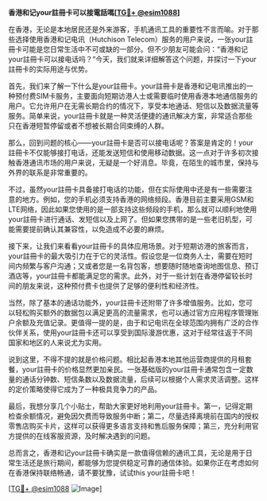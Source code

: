 **香港和记your註冊卡可以接電話嗎[[TG💪+ @esim1088](https://t.me/s/esim1088)]**

在香港，无论是本地居民还是外来游客，手机通讯工具的重要性不言而喻。对于那些选择使用香港和记电讯（Hutchison Telecom）服务的用户来说，一张your註冊卡可能是您日常生活中不可或缺的一部分。但不少朋友可能会问：“香港和记your註冊卡可以接电话吗？”今天，我们就来详细解答这个问题，并探讨一下your註冊卡的实际用途与优势。

首先，我们来了解一下什么是your註冊卡。your註冊卡是香港和记电讯推出的一种预付费SIM卡服务，主要面向短期访港人士或需要临时使用香港本地通信服务的用户。它允许用户在无需长期合约的情况下，享受本地通话、短信以及数据流量等服务。简单来说，your註冊卡就是一种灵活便捷的通讯解决方案，非常适合那些只在香港短暂停留或者不想被长期合同束缚的人群。

那么，回到问题的核心——your註冊卡是否可以接电话呢？答案是肯定的！your註冊卡不仅能够接打电话，还能发送短信和使用移动数据。这一点对于许多初次接触香港通讯市场的用户来说，无疑是一个好消息。毕竟，在陌生的城市里，保持与外界的联系是非常重要的。

不过，虽然your註冊卡具备接打电话的功能，但在实际使用中还是有一些需要注意的地方。例如，您的手机必须支持香港的网络频段。香港目前主要采用GSM和LTE网络，因此如果您使用的是一部支持这些频段的手机，那么就可以顺利地使用your註冊卡进行通话、发短信以及上网了。但如果您携带的是一些老旧机型，可能需要提前确认其兼容性，以免造成不必要的麻烦。

接下来，让我们来看看your註冊卡的具体应用场景。对于短期访港的旅客而言，your註冊卡的最大吸引力在于它的灵活性。假设您是一位商务人士，需要在短时间内频繁与客户沟通；又或者您是一名背包客，想要随时随地查询地图信息、预订酒店等，your註冊卡都能满足您的需求。此外，对于一些计划在香港停留较长时间的朋友来说，这种预付费卡也提供了足够的便利性和经济性。

当然，除了基本的通话功能外，your註冊卡还附带了许多增值服务。比如，您可以轻松购买额外的数据包以满足更高的流量需求，也可以通过官方应用程序管理账户余额及充值记录。更值得一提的是，由于和记电讯在全球范围内拥有广泛的合作伙伴关系，使用your註冊卡还可以享受到国际漫游优惠，这对于经常往返于不同国家和地区的人来说尤为实用。

说到这里，不得不提的就是价格问题。相比起香港本地其他运营商提供的月租套餐，your註冊卡的价格显然更加亲民。一张基础版的your註冊卡通常包含一定数量的通话分钟数、短信条数以及数据流量，后续可以根据个人需求灵活调整。这样的定价策略使得它成为了一种极具竞争力的产品。

最后，我想分享几个小贴士，帮助大家更好地利用your註冊卡。第一，记得定期检查余额情况，避免因欠费而导致服务中断；第二，尽量选择离境前在国内的授权零售店购买卡片，这样可以获得更多语言支持和售后服务保障；第三，充分利用官方提供的在线客服资源，及时解决遇到的问题。

总而言之，香港和记your註冊卡确实是一款值得信赖的通讯工具，无论是用于日常生活还是旅行期间，都能够为您提供稳定可靠的通信体验。如果你正在考虑如何在香港保持联络畅通，请不要犹豫，试试this your註冊卡吧！

[[TG💪+ @esim1088](https://t.me/s/esim1088) ![Image](https://i.postimg.cc/4NQfJmqS/Snipaste-2025-05-13-00-14-12.png)]